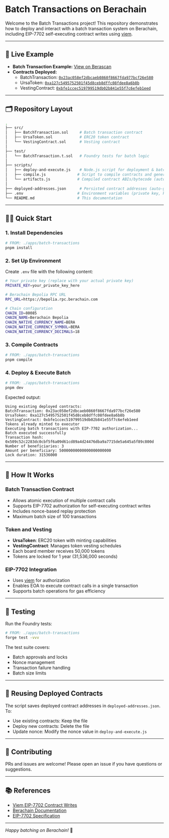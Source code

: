 # Batch Transactions on Berachain

Welcome to the Batch Transactions project! This repository demonstrates how to deploy and interact with a batch transaction system on Berachain, including EIP-7702 self-executing contract writes using [viem](https://viem.sh/).

---

## 🚀 Live Example

- **Batch Transaction Example:** [View on Berascan](https://testnet.berascan.com/tx/0x509c52c2283dc0cbf5f6a09d61cd89a4d24476dba9a7715de5a645a5f89c800d)
- **Contracts Deployed:**
  - BatchTransaction: [`0x23ac058ef2dbcaeb0860f8667fda977bcf26e580`](https://testnet.berascan.com/address/0x23ac058ef2dbcaeb0860f8667fda977bcf26e580)
  - UrsaToken: [`0xa127c5495752501f45d8ceb8dffc08fdee8a6b8b`](https://testnet.berascan.com/address/0xa127c5495752501f45d8ceb8dffc08fdee8a6b8b)
  - VestingContract: [`0xbfe1ccec519799519db02b841e55f7c6efeb1eed`](https://testnet.berascan.com/address/0xbfe1ccec519799519db02b841e55f7c6efeb1eed)

---

## 🗂️ Repository Layout

```bash
.
├── src/
│   ├── BatchTransaction.sol     # Batch transaction contract
│   ├── UrsaToken.sol            # ERC20 token contract
│   └── VestingContract.sol      # Vesting contract
│
├── test/
│   └── BatchTransaction.t.sol   # Foundry tests for batch logic
│
├── scripts/
│   ├── deploy-and-execute.js    # Node.js script for deployment & batch execution (EIP-7702)
│   ├── compile.js              # Script to compile contracts and generate artifacts
│   └── artifacts.js            # Compiled contract ABIs/bytecode (auto-generated)
│
├── deployed-addresses.json      # Persisted contract addresses (auto-generated)
├── .env                        # Environment variables (private key, RPC, etc.)
└── README.md                   # This documentation
```

---

## 🧑‍💻 Quick Start

### 1. Install Dependencies

```bash
# FROM: ./apps/batch-transactions
pnpm install
```

### 2. Set Up Environment

Create `.env` file with the following content:

```bash
# Your private key (replace with your actual private key)
PRIVATE_KEY=your_private_key_here

# Berachain Bepolia RPC URL
RPC_URL=https://bepolia.rpc.berachain.com

# Chain configuration
CHAIN_ID=80085
CHAIN_NAME=Berachain Bepolia
CHAIN_NATIVE_CURRENCY_NAME=BERA
CHAIN_NATIVE_CURRENCY_SYMBOL=BERA
CHAIN_NATIVE_CURRENCY_DECIMALS=18
```

### 3. Compile Contracts

```bash
# FROM: ./apps/batch-transactions
pnpm compile
```

### 4. Deploy & Execute Batch

```bash
# FROM: ./apps/batch-transactions
pnpm dev
```

Expected output:
```
Using existing deployed contracts:
BatchTransaction: 0x23ac058ef2dbcaeb0860f8667fda977bcf26e580
UrsaToken: 0xa127c5495752501f45d8ceb8dffc08fdee8a6b8b
VestingContract: 0xbfe1ccec519799519db02b841e55f7c6efeb1eed
Tokens already minted to executor
Executing batch transactions with EIP-7702 authorization...
Batch executed successfully
Transaction hash: 0x509c52c2283dc0cbf5f6a09d61cd89a4d24476dba9a7715de5a645a5f89c800d
Number of beneficiaries: 3
Amount per beneficiary: 50000000000000000000000
Lock duration: 31536000
```

---

## 📝 How It Works

### Batch Transaction Contract
- Allows atomic execution of multiple contract calls
- Supports EIP-7702 authorization for self-executing contract writes
- Includes nonce-based replay protection
- Maximum batch size of 100 transactions

### Token and Vesting
- **UrsaToken**: ERC20 token with minting capabilities
- **VestingContract**: Manages token vesting schedules
- Each board member receives 50,000 tokens
- Tokens are locked for 1 year (31,536,000 seconds)

### EIP-7702 Integration
- Uses [viem](https://viem.sh/docs/eip7702/contract-writes) for authorization
- Enables EOA to execute contract calls in a single transaction
- Supports batch operations for gas efficiency

---

## 🧪 Testing

Run the Foundry tests:

```bash
# FROM: ./apps/batch-transactions
forge test -vvv
```

The test suite covers:
- Batch approvals and locks
- Nonce management
- Transaction failure handling
- Batch size limits

---

## 🔄 Reusing Deployed Contracts

The script saves deployed contract addresses in `deployed-addresses.json`. To:
- Use existing contracts: Keep the file
- Deploy new contracts: Delete the file
- Update nonce: Modify the nonce value in `deploy-and-execute.js`

---

## 🤝 Contributing

PRs and issues are welcome! Please open an issue if you have questions or suggestions.

---

## 📚 References

- [Viem EIP-7702 Contract Writes](https://viem.sh/docs/eip7702/contract-writes)
- [Berachain Documentation](https://docs.berachain.com)
- [EIP-7702 Specification](https://eips.ethereum.org/EIPS/eip-7702)

---

_Happy batching on Berachain!_ 🚀
